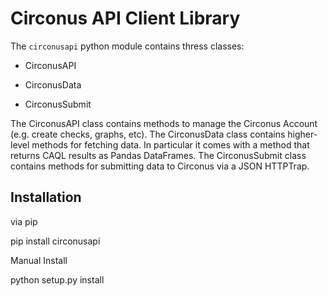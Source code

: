 # Circonus API Client Library

The `circonusapi` python module contains thress classes:

- CirconusAPI

- CirconusData

- CirconusSubmit

The CirconusAPI class contains methods to manage the Circonus Account (e.g. create checks, graphs, etc).
The CirconusData class contains higher-level methods for fetching data. 
In particular it comes with a method that returns CAQL results as Pandas DataFrames.
The CirconusSubmit class contains methods for submitting data to Circonus via a JSON HTTPTrap.

## Installation

via pip

   pip install circonusapi
   
Manual Install

   python setup.py install


